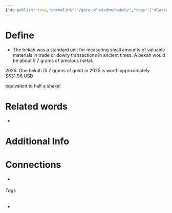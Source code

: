 ```yaml
---
{"dg-publish":true,"permalink":"/gate-of-wisdom/bekah/","tags":["#GateWisdom"]}
---
```


# Define
- The bekah was a standard unit for measuring small amounts of valuable materials in trade or dowry transactions in ancient times. A bekah would be about 5.7 grams of precious metal.

2025: One bekah (5.7 grams of gold) in 2025 is worth approximately $631.96 USD

equivalent to half a shekel

# Related words
- 

# Additional Info


# Connections


- 

###### Tags
- 